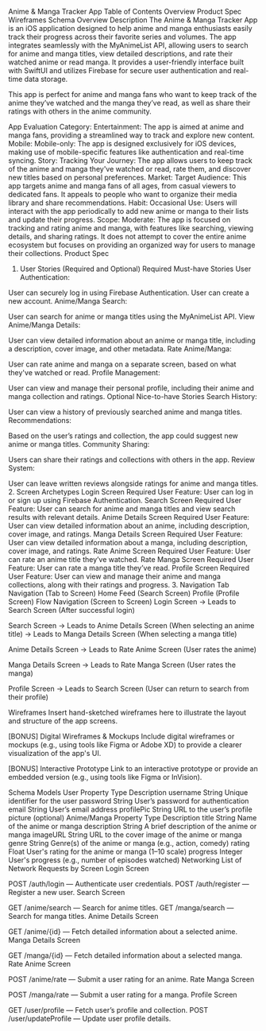 Anime & Manga Tracker App
Table of Contents
Overview
Product Spec
Wireframes
Schema
Overview
Description
The Anime & Manga Tracker App is an iOS application designed to help anime and manga enthusiasts easily track their progress across their favorite series and volumes. The app integrates seamlessly with the MyAnimeList API, allowing users to search for anime and manga titles, view detailed descriptions, and rate their watched anime or read manga. It provides a user-friendly interface built with SwiftUI and utilizes Firebase for secure user authentication and real-time data storage.

This app is perfect for anime and manga fans who want to keep track of the anime they’ve watched and the manga they’ve read, as well as share their ratings with others in the anime community.

App Evaluation
Category:
Entertainment: The app is aimed at anime and manga fans, providing a streamlined way to track and explore new content.
Mobile:
Mobile-only: The app is designed exclusively for iOS devices, making use of mobile-specific features like authentication and real-time syncing.
Story:
Tracking Your Journey: The app allows users to keep track of the anime and manga they've watched or read, rate them, and discover new titles based on personal preferences.
Market:
Target Audience: This app targets anime and manga fans of all ages, from casual viewers to dedicated fans. It appeals to people who want to organize their media library and share recommendations.
Habit:
Occasional Use: Users will interact with the app periodically to add new anime or manga to their lists and update their progress.
Scope:
Moderate: The app is focused on tracking and rating anime and manga, with features like searching, viewing details, and sharing ratings. It does not attempt to cover the entire anime ecosystem but focuses on providing an organized way for users to manage their collections.
Product Spec
1. User Stories (Required and Optional)
Required Must-have Stories
User Authentication:

User can securely log in using Firebase Authentication.
User can create a new account.
Anime/Manga Search:

User can search for anime or manga titles using the MyAnimeList API.
View Anime/Manga Details:

User can view detailed information about an anime or manga title, including a description, cover image, and other metadata.
Rate Anime/Manga:

User can rate anime and manga on a separate screen, based on what they've watched or read.
Profile Management:

User can view and manage their personal profile, including their anime and manga collection and ratings.
Optional Nice-to-have Stories
Search History:

User can view a history of previously searched anime and manga titles.
Recommendations:

Based on the user’s ratings and collection, the app could suggest new anime or manga titles.
Community Sharing:

Users can share their ratings and collections with others in the app.
Review System:

User can leave written reviews alongside ratings for anime and manga titles.
2. Screen Archetypes
Login Screen
Required User Feature: User can log in or sign up using Firebase Authentication.
Search Screen
Required User Feature: User can search for anime and manga titles and view search results with relevant details.
Anime Details Screen
Required User Feature: User can view detailed information about an anime, including description, cover image, and ratings.
Manga Details Screen
Required User Feature: User can view detailed information about a manga, including description, cover image, and ratings.
Rate Anime Screen
Required User Feature: User can rate an anime title they’ve watched.
Rate Manga Screen
Required User Feature: User can rate a manga title they’ve read.
Profile Screen
Required User Feature: User can view and manage their anime and manga collections, along with their ratings and progress.
3. Navigation
Tab Navigation (Tab to Screen)
Home Feed (Search Screen)
Profile (Profile Screen)
Flow Navigation (Screen to Screen)
Login Screen
→ Leads to Search Screen (After successful login)

Search Screen
→ Leads to Anime Details Screen (When selecting an anime title)
→ Leads to Manga Details Screen (When selecting a manga title)

Anime Details Screen
→ Leads to Rate Anime Screen (User rates the anime)

Manga Details Screen
→ Leads to Rate Manga Screen (User rates the manga)

Profile Screen
→ Leads to Search Screen (User can return to search from their profile)

Wireframes
Insert hand-sketched wireframes here to illustrate the layout and structure of the app screens.

[BONUS] Digital Wireframes & Mockups
Include digital wireframes or mockups (e.g., using tools like Figma or Adobe XD) to provide a clearer visualization of the app's UI.

[BONUS] Interactive Prototype
Link to an interactive prototype or provide an embedded version (e.g., using tools like Figma or InVision).

Schema
Models
User
Property	Type	Description
username	String	Unique identifier for the user
password	String	User’s password for authentication
email	String	User’s email address
profilePic	String	URL to the user’s profile picture (optional)
Anime/Manga
Property	Type	Description
title	String	Name of the anime or manga
description	String	A brief description of the anime or manga
imageURL	String	URL to the cover image of the anime or manga
genre	String	Genre(s) of the anime or manga (e.g., action, comedy)
rating	Float	User's rating for the anime or manga (1–10 scale)
progress	Integer	User's progress (e.g., number of episodes watched)
Networking
List of Network Requests by Screen
Login Screen

POST /auth/login — Authenticate user credentials.
POST /auth/register — Register a new user.
Search Screen

GET /anime/search — Search for anime titles.
GET /manga/search — Search for manga titles.
Anime Details Screen

GET /anime/{id} — Fetch detailed information about a selected anime.
Manga Details Screen

GET /manga/{id} — Fetch detailed information about a selected manga.
Rate Anime Screen

POST /anime/rate — Submit a user rating for an anime.
Rate Manga Screen

POST /manga/rate — Submit a user rating for a manga.
Profile Screen

GET /user/profile — Fetch user’s profile and collection.
POST /user/updateProfile — Update user profile details.
